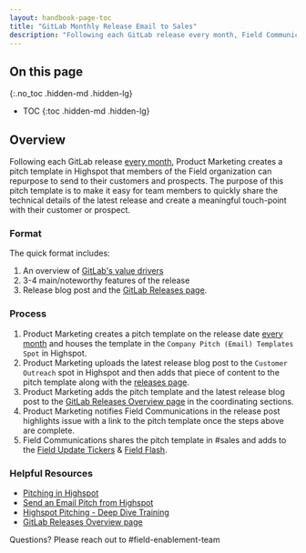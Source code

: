 ```yaml
---
layout: handbook-page-toc
title: "GitLab Monthly Release Email to Sales"
description: "Following each GitLab release every month, Field Communications sends out an email template that members of the Field organization can repurpose to send to their customers and prospects"
---
```


## On this page
{:.no_toc .hidden-md .hidden-lg}

- TOC
{:toc .hidden-md .hidden-lg}

## Overview
Following each GitLab release [every month](/handbook/marketing/blog/release-posts/), Product Marketing creates a pitch template in Highspot that members of the Field organization can repurpose to send to their customers and prospects. The purpose of this pitch template is to make it easy for team members to quickly share the technical details of the latest release and create a meaningful touch-point with their customer or prospect. 

### Format 
The quick format includes: 
1. An overview of [GitLab's value drivers](/handbook/sales/command-of-the-message/)
1. 3-4 main/noteworthy features of the release
1. Release blog post and the [GitLab Releases page](https://about.gitlab.com/releases/).

### Process
1. Product Marketing creates a pitch template on the release date [every month](/handbook/engineering/releases/) and houses the template in the `Company Pitch (Email) Templates Spot` in Highspot. 
1. Product Marketing uploads the latest release blog post to the `Customer Outreach` spot in Highspot and then adds that piece of content to the pitch template along with the [releases page](https://gitlab.highspot.com/items/64be9d6dc960ff31cd9041c6). 
1. Product Marketing adds the pitch template and the latest release blog post to the [GitLab Releases Overview page](https://gitlab.highspot.com/items/624626054e2472aa8611b5bf) in the coordinating sections.
1. Product Marketing notifies Field Communications in the release post highlights issue with a link to the pitch template once the steps above are complete.
1. Field Communications shares the pitch template in #sales and adds to the [Field Update Tickers](/handbook/sales/field-communications/field-update-tickers/) & [Field Flash](/handbook/sales/field-communications/field-flash-newsletter/).

### Helpful Resources
- [Pitching in Highspot](/handbook/sales/field-communications/gitlab-highspot/#pitching--effectively-engage-buyers)
- [Send an Email Pitch from Highspot](https://help.highspot.com/hc/en-us/articles/213580306-Send-an-Email-Pitch-from-Highspot)
- [Highspot Pitching - Deep Dive Training](https://docs.google.com/document/d/1mu9itIGJPmT8onA19b36kzSTHEudUDAGQ5vSWt7ZRl0/edit#bookmark=id.oq1sf0leuadt)
- [GitLab Releases Overview page](https://gitlab.highspot.com/items/624626054e2472aa8611b5bf?lfrm=srp.0) 

Questions? Please reach out to #field-enablement-team
